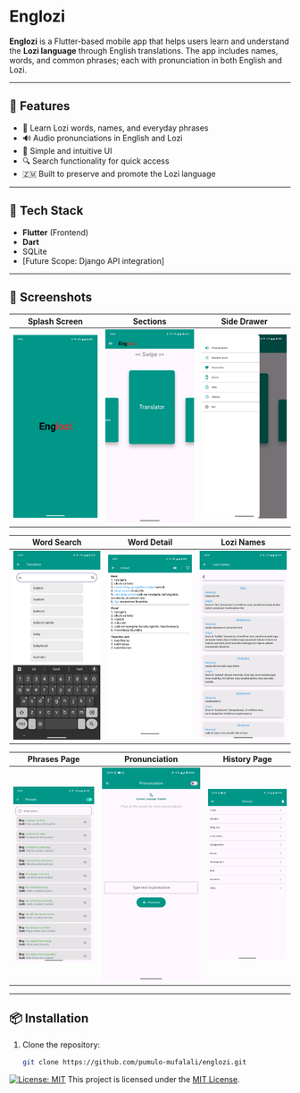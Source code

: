 # Englozi

**Englozi** is a Flutter-based mobile app that helps users learn and understand the **Lozi language** through English translations. The app includes names, words, and common phrases; each with pronunciation in both English and Lozi.

---

## 📱 Features

- 🧠 Learn Lozi words, names, and everyday phrases
- 🔊 Audio pronunciations in English and Lozi
- 🎯 Simple and intuitive UI
- 🔍 Search functionality for quick access
- 🇿🇲 Built to preserve and promote the Lozi language

---

## 🚀 Tech Stack

- **Flutter** (Frontend)
- **Dart**
- SQLite
- [Future Scope: Django API integration]

---

## 📸 Screenshots

| Splash Screen | Sections | Side Drawer |
|---------------|----------|-------------|
| ![Splash](https://github.com/pumulo-mufalali/englozi/blob/master/lib/screenshots/splash_screen.png?raw=true) | ![Sections](https://github.com/pumulo-mufalali/englozi/blob/master/lib/screenshots/the_three_sections.png?raw=true) | ![Drawer](https://github.com/pumulo-mufalali/englozi/blob/master/lib/screenshots/side_drawer.png?raw=true) |

| Word Search | Word Detail | Lozi Names |
|-------------|-------------|------------|
| ![Search](https://github.com/pumulo-mufalali/englozi/blob/master/lib/screenshots/word_search.png?raw=true) | ![Detail](https://github.com/pumulo-mufalali/englozi/blob/master/lib/screenshots/word_details.png?raw=true) | ![Names](https://github.com/pumulo-mufalali/englozi/blob/master/lib/screenshots/lozi_names.png?raw=true) |

| Phrases Page | Pronunciation | History Page |
|--------------|---------------|--------------|
| ![Phrases](https://github.com/pumulo-mufalali/englozi/blob/master/lib/screenshots/phrases.png?raw=true) | ![Pronunciation](https://github.com/pumulo-mufalali/englozi/blob/master/lib/screenshots/pronunciation_page.png?raw=true) | ![History](https://github.com/pumulo-mufalali/englozi/blob/master/lib/screenshots/history_page.png?raw=true) |

---

## 📦 Installation

1. Clone the repository:

   ```bash
   git clone https://github.com/pumulo-mufalali/englozi.git

[![License: MIT](https://img.shields.io/badge/License-MIT-yellow.svg)](./LICENSE)
This project is licensed under the [MIT License](./LICENSE).
